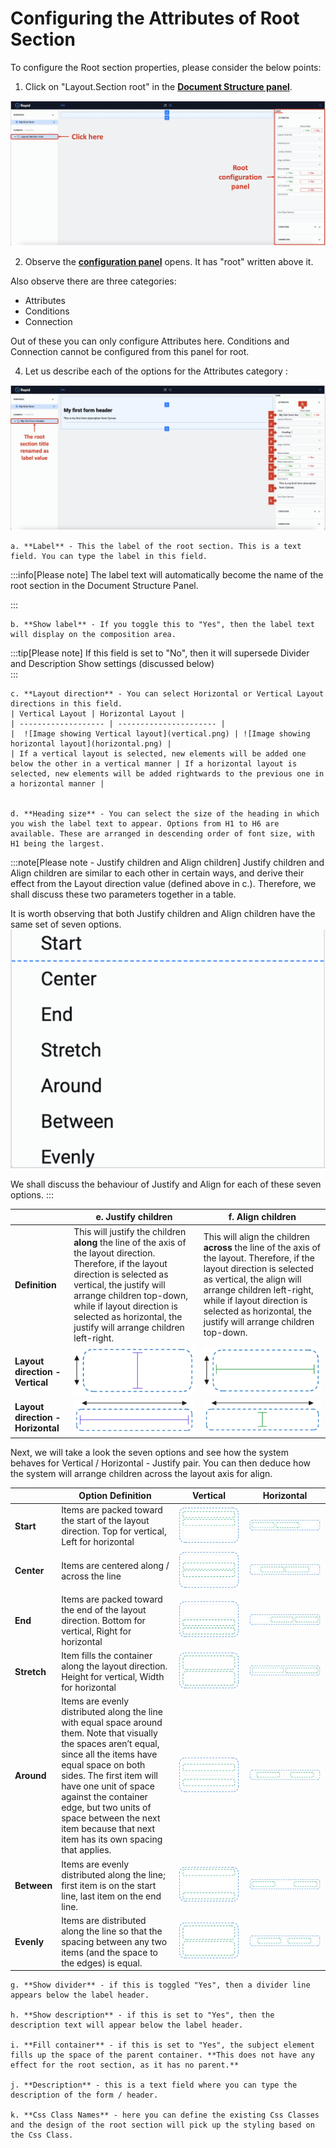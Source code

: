 # Configuring the Attributes of Root Section

To configure the Root section properties, please consider the below points:

1.  Click on "Layout.Section root" in the  <a href="https://rapiddocs.z8.web.core.windows.net/docs/Rapid/User%20Manual/glossary/#document-structure-panel--tree-of-elements-adaptive-documents" target="_blank">**Document Structure panel**</a>.

![Image showing configuration panel for root section](<Attributes of Root 1.png>)

2. Observe the <a href="https://rapiddocs.z8.web.core.windows.net/docs/Rapid/User%20Manual/glossary/#element-configuration-panel-adaptive-documents" target="_blank">**configuration panel**</a> opens. It has "root" written above it.

Also observe there are three categories:
- Attributes
- Conditions
- Connection

Out of these you can only configure Attributes here. Conditions and Connection cannot be configured from this panel for root.

4. Let us describe each of the options for the Attributes category :

![Image showing various configuration fields for root section](<Attributes of Root 2.png>)

    a. **Label** - This the label of the root section. This is a text field. You can type the label in this field.   
    
:::info[Please note]
    The label text will automatically become the name of the root section in the Document Structure Panel.  
  
:::

    b. **Show label** - If you toggle this to "Yes", then the label text will display on the composition area.  
    
:::tip[Please note]
    If this field is set to "No", then it will supersede Divider and Description Show settings (discussed below)  
:::

    c. **Layout direction** - You can select Horizontal or Vertical Layout directions in this field. 
    | Vertical Layout | Horizontal Layout |
    | ------------------- | ---------------------- |
    |  ![Image showing Vertical layout](vertical.png) | ![Image showing horizontal layout](horizontal.png) |
    | If a vertical layout is selected, new elements will be added one below the other in a vertical manner | If a horizontal layout is selected, new elements will be added rightwards to the previous one in a horizontal manner |


    d. **Heading size** - You can select the size of the heading in which you wish the label text to appear. Options from H1 to H6 are available. These are arranged in descending order of font size, with H1 being the largest.

:::note[Please note - Justify children and Align children]
Justify children and Align children are similar to each other in certain ways, and derive their effect from the Layout direction value (defined above in c.). Therefore, we shall discuss these two parameters together in a table.    
  
It is worth observing that both Justify children and Align children have the same set of seven options.  
 ![Image showing options available for align](<Align Options.png>)  

 We shall discuss the behaviour of Justify and Align for each of these seven options.
:::
   

  |  | e. **Justify children** | f. **Align children** | 
  |---- | -------- | ------ |
  | **Definition** | This will justify the children **along** the line of the axis of the layout direction. Therefore, if the layout direction is selected as vertical, the justify will arrange children top-down, while if layout direction is selected as horizontal, the justify will arrange children left-right. | This will align the children **across** the line of the axis of the layout. Therefore, if the layout direction is selected as vertical, the align will arrange children left-right, while if layout direction is selected as horizontal, the justify will arrange children top-down. |
  | **Layout direction - Vertical** | ![Image showing justify vertical](vertical-justify.png) | ![Image showing align vertical](vertical-align.png) |
  | **Layout direction - Horizontal** | ![Image showing justify horizontal](horizontal-justify.png) | ![Image showing align horizontal](horizontal-align.png) |

  Next, we will take a look the seven options and see how the system behaves for Vertical / Horizontal - Justify pair. You can then deduce  how the system will arrange children across the layout axis for align. 

   | | Option Definition | Vertical | Horizontal |
  | ------ | ------ | ------ | ------ | 
  | **Start** | Items are packed toward the start of the layout direction. Top for vertical, Left for horizontal | ![Image showing start justify vertical](vertical-start.png) | ![Image showing start justify horizontal](horizontal-start.png) | 
  | **Center** | Items are centered along / across the line | ![Image showing center justify vertical](vertical-center.png) | ![Image showing center justify horizontal](horizontal-center.png) | 
  | **End** | Items are packed toward the end of the layout direction. Bottom for vertical, Right for horizontal | ![Image showing end justify vertical](vertical-end.png) | ![Image showing end justify horizontal](horizontal-end.png) | 
  | **Stretch** | Item fills the container along the layout direction. Height for vertical, Width for horizontal | ![Image showing stretch justify vertical](vertical-stretch.png) | ![Image showing stretch justify horizontal](horizontal-stretch.png) | 
  | **Around** | Items are evenly distributed along the line with equal space around them. Note that visually the spaces aren’t equal, since all the items have equal space on both sides. The first item will have one unit of space against the container edge, but two units of space between the next item because that next item has its own spacing that applies. | ![Image showing around justify vertical](vertical-around.png) | ![Image showing around justify horizontal](horizontal-around.png) | 
  | **Between** | Items are evenly distributed along the line; first item is on the start line, last item on the end line. | ![Image showing between justify vertical](vertical-between.png) | ![Image showing between justify horizontal](horizontal-between.png) | 
  | **Evenly** | Items are distributed along the line so that the spacing between any two items (and the space to the edges) is equal. | ![Image showing evenly justify vertical](vertical-evenly.png) | ![Image showing evenly justify horizontal](horizontal-evenly.png) | 

    g. **Show divider** - if this is toggled "Yes", then a divider line appears below the label header.

    h. **Show description** - if this is set to "Yes", then the description text will appear below the label header.

    i. **Fill container** - if this is set to "Yes", the subject element fills up the space of the parent container. **This does not have any effect for the root section, as it has no parent.**

    j. **Description** - this is a text field where you can type the description of the form / header. 

    k. **Css Class Names** - here you can define the existing Css Classes and the design of the root section will pick up the styling based on the Css Class.
